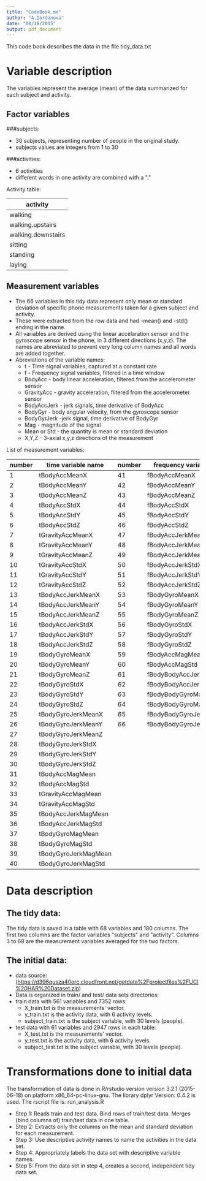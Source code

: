 ```yaml
---
title: "CodeBook.md"
author: "A.Iordanova"
date: "08/18/2015"
output: pdf_document
---
```

This code book describes the data in the file tidy_data.txt

# Variable description
  The variables represent the average (mean) of the data summarized
  for each subject and activity.

## Factor variables

###subjects:
  * 30 subjects, representing number of people in the original study. 
  * subjects values are integers from 1 to 30

###activities:
  * 6 activities
  * different words in one activity are combined with a "."

Activity table:

| activity         |
|------------------|
|walking           |
|walking.upstairs  |
|walking.downstairs|  
|sitting           |
|standing          | 
|laying            |


## Measurement variables
  * The 66 variables in this tidy data represent only mean or standard deviation of specific phone measurements taken for a given subject and activity.    
  * These were extracted from the row data and had -mean() and -std() ending in the name.
  * All variables are derived using the linear accelaration sensor and the gyroscope sensor in the phone, in 3 different directions (x,y,z). The names are abreviated to prevent very long column names and all words are added together. 
  * Abreviations of the variable names:
    * t - Time signal variables, captured at a constant rate
    * f - Frequency signal variables, filtered in a time window
    * BodyAcc - body linear acceleration, filtered from the accelerometer sensor
    * GravityAcc - gravity acceleration, filtered from the accelerometer sensor 
    * BodyAccJerk - jerk signals, time derivative of BodyAcc
    * BodyGyr - body angular velocity, from the gyroscope sensor
    * BodyGyrJerk -jerk signal, time derivative of BodyGyr
    * Mag - magnitude of the signal
    * Mean or Std - the quantity is mean or standard deviation
    * X,Y,Z - 3-axial x,y,z directions of the measurement

List of measurement variables:

| number| time variable name |number |  frequency variable name      |
|-------|--------------------|-------|-------------------|
|1      | tBodyAccMeanX      |41     | fBodyAccMeanX     |
|2      | tBodyAccMeanY      |42     | fBodyAccMeanY     |
|3      | tBodyAccMeanZ      |43     | fBodyAccMeanZ     |        
|4      | tBodyAccStdX       |44     | fBodyAccStdX      |
|5      | tBodyAccStdY       |45     | fBodyAccStdY      |
|6      | tBodyAccStdZ       |46     | fBodyAccStdZ      |         
|7      | tGravityAccMeanX   |47     | fBodyAccJerkMeanX |
|8      | tGravityAccMeanY   |48     | fBodyAccJerkMeanY |
|9      | tGravityAccMeanZ   |49     | fBodyAccJerkMeanZ |     
|10     | tGravityAccStdX    |50     | fBodyAccJerkStdX  |
|11     | tGravityAccStdY    |51     | fBodyAccJerkStdY  |
|12     | tGravityAccStdZ    |52     |  fBodyAccJerkStdZ |      
|13     | tBodyAccJerkMeanX  |53     | fBodyGyroMeanX    |
|14     | tBodyAccJerkMeanY  |54     | fBodyGyroMeanY    |
|15     | tBodyAccJerkMeanZ  |55     | fBodyGyroMeanZ    |     
|16     | tBodyAccJerkStdX   |56     | fBodyGyroStdX     |
|17     | tBodyAccJerkStdY   |57     | fBodyGyroStdY     |
|18     | tBodyAccJerkStdZ   |58     | fBodyGyroStdZ     |
|19     | tBodyGyroMeanX     |59     | fBodyAccMagMean   |       
|20     | tBodyGyroMeanY     |60     | fBodyAccMagStd    |
|21     | tBodyGyroMeanZ     |61     | fBodyBodyAccJerkMagMean |      
|22     | tBodyGyroStdX      |62     | fBodyBodyAccJerkMagStd  |    
|23     | tBodyGyroStdY      |63     | fBodyBodyGyroMagMean    |
|24     | tBodyGyroStdZ      |64     | fBodyBodyGyroMagStd     |   
|25     | tBodyGyroJerkMeanX |65     | fBodyBodyGyroJerkMagMean|    
|26     | tBodyGyroJerkMeanY |66     | fBodyBodyGyroJerkMagStd |
|27     | tBodyGyroJerkMeanZ |       |                         |
|28     | tBodyGyroJerkStdX  |        |                         |
|29     | tBodyGyroJerkStdY  |        |                         |
|30     | tBodyGyroJerkStdZ  |        |                         |
|31     | tBodyAccMagMean    |        |                         |
|32     | tBodyAccMagStd     |        |                         |
|33     | tGravityAccMagMean |        |                         |
|34     | tGravityAccMagStd  |        |                         |
|35     | tBodyAccJerkMagMean|        |                         |
|36     | tBodyAccJerkMagStd |        |                         |
|37     | tBodyGyroMagMean   |        |                         |
|38     | tBodyGyroMagStd    |        |                         |
|39     | tBodyGyroJerkMagMean|        |                         |
|40     | tBodyGyroJerkMagStd |        |                       |        


# Data description
## The tidy data:
The tidy data is saved in a table with 68 variables and 180 columns.
The first two columns are the factor variables "subjects" and "activity". Columns 3 to 68 are the measurement variables averaged for the two factors.
    
## The initial data:
  * data source: 
(https://d396qusza40orc.cloudfront.net/getdata%2Fprojectfiles%2FUCI%20HAR%20Dataset.zip)
  * Data is organized in train/ and test/ data sets directories:
  * train data with 561 variables and 7352 rows:
    * X_train.txt is the measurements' vector.
    * y_train.txt is the activity data, with 6 activity levels.
    * subject_train.txt is the subject variable, with 30 levels (people).    
  * test data with 61 variables and 2947 rows in each table:
    * X_test.txt is the measurements' vector.
    * y_test.txt is the activity data, with 6 activity levels.
    * subject_test.txt is the subject variable, with 30 levels (people).

# Transformations done to initial data
  The transformation of data is done in R/rstudio version version 3.2.1 (2015-06-18)
  on platform x86_64-pc-linux-gnu.
  The library dplyr Version: 0.4.2 is used.
  The rscript file is: run_analysis.R
  
  * Step 1: Reads train and test data. Bind rows of train/test data. Merges (bind columns of) train/test data in one table.
  * Step 2: Extracts only the columns
      on the mean and standard deviation for each measurement. 
  * Step 3: Use descriptive activity names to name the activities in the data set.
  * Step 4: Appropriately labels the data set with descriptive variable names.
  * Step 5: From the data set in step 4, creates a second, independent tidy data set. 
